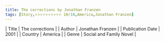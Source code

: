 ```yaml
---
title: The corrections by Jonathan Franzen
tags: [Story,⭐⭐⭐⭐⭐⭐⭐⭐⭐⭐ 10/10,America,Jonathan Franzen]
---     
```

| Title | The corrections  |
| Author |  Jonathan Franzen  |
| Publication Date | 2001   |
| Country | America |
| Genre | Social and Family Novel  |
        